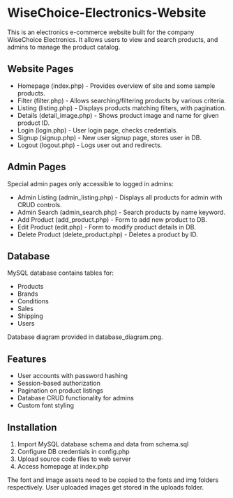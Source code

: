 # WiseChoice-Electronics-Website
This is an electronics e-commerce website built for the company WiseChoice Electronics. It allows users to view and search products, and admins to manage the product catalog.

## Website Pages
- Homepage (index.php) - Provides overview of site and some sample products.
- Filter (filter.php) - Allows searching/filtering products by various criteria.
- Listing (listing.php) - Displays products matching filters, with pagination.
- Details (detail_image.php) - Shows product image and name for given product ID.
- Login (login.php) - User login page, checks credentials.
- Signup (signup.php) - New user signup page, stores user in DB.
- Logout (logout.php) - Logs user out and redirects.

## Admin Pages
Special admin pages only accessible to logged in admins:

- Admin Listing (admin_listing.php) - Displays all products for admin with CRUD controls.
- Admin Search (admin_search.php) - Search products by name keyword.
- Add Product (add_product.php) - Form to add new product to DB.
- Edit Product (edit.php) - Form to modify product details in DB.
- Delete Product (delete_product.php) - Deletes a product by ID.

## Database
MySQL database contains tables for:

- Products
- Brands
- Conditions
- Sales
- Shipping
- Users

Database diagram provided in database_diagram.png.

## Features
- User accounts with password hashing
- Session-based authorization
- Pagination on product listings
- Database CRUD functionality for admins
- Custom font styling

## Installation
1. Import MySQL database schema and data from schema.sql
2. Configure DB credentials in config.php
3. Upload source code files to web server
4. Access homepage at index.php

The font and image assets need to be copied to the fonts and img folders respectively. User uploaded images get stored in the uploads folder.

